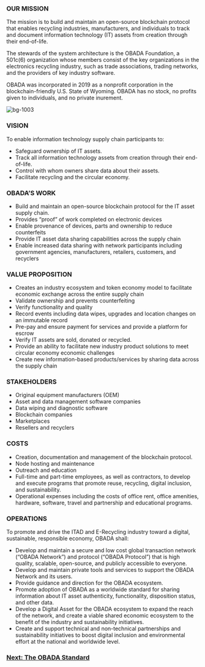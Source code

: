 ### OUR MISSION
The mission is to build and maintain an open-source blockchain protocol that enables recycling industries, manufacturers, and individuals to track and document information technology (IT) assets from creation through their end-of-life.

The stewards of the system architecture is the OBADA Foundation, a 501c(6) organization whose members consist of the key organizations in the electronics recycling industry, such as trade associations, trading networks, and the providers of key industry software.

OBADA was incorporated in 2019 as a nonprofit corporation in the blockchain-friendly U.S. State of Wyoming. OBADA has no stock, no profits given to individuals, and no private inurement.

![bg-1003](https://user-images.githubusercontent.com/80361607/112531325-d0e48e00-8d7d-11eb-9dee-caee65c4ed26.png)

### VISION
To enable information technology supply chain participants to:
* Safeguard ownership of IT assets.
* Track all information technology assets from creation through their end-of-life.
* Control with whom owners share data about their assets.
* Facilitate recycling and the circular economy.

### OBADA’S WORK
* Build and maintain an open-source blockchain protocol for the IT asset supply chain.
* Provides “proof” of work completed on electronic devices
* Enable provenance of devices, parts and ownership to reduce counterfeits
* Provide IT asset data sharing capabilities across the supply chain
* Enable increased data sharing with network participants including government agencies, manufacturers, retailers, customers, and recyclers

### VALUE PROPOSITION
* Creates an industry ecosystem and token economy model to facilitate economic exchange across the entire supply chain
* Validate ownership and prevents counterfeiting
* Verify functionality and quality
* Record events including data wipes, upgrades and location changes on an immutable record
* Pre-pay and ensure payment for services and provide a platform for escrow
* Verify IT assets are sold, donated or recycled.
* Provide an ability to facilitate new industry product solutions to meet circular economy economic challenges
* Create new information-based products/services by sharing data across the supply chain

### STAKEHOLDERS
* Original equipment manufacturers (OEM)
* Asset and data management software companies
* Data wiping and diagnostic software
* Blockchain companies
* Marketplaces
* Resellers and recyclers

### COSTS
* Creation, documentation and management of the blockchain protocol.
* Node hosting and maintenance
* Outreach and education
* Full-time and part-time employees, as well as contractors, to develop and execute programs that promote reuse, recycling, digital inclusion, and sustainability. 
* Operational expenses including the costs of office rent, office amenities, hardware, software, travel and partnership and educational programs.

### OPERATIONS
To promote and drive the ITAD and E-Recycling industry toward a digital, sustainable, responsible economy, OBADA shall:
* Develop and maintain a secure and low cost global transaction network (“OBADA Network”) and protocol (“OBADA Protocol”) that is high quality, scalable, open-source, and publicly accessible to everyone.
* Develop and maintain private tools and services to support the OBADA Network and its users.
* Provide guidance and direction for the OBADA ecosystem.
* Promote adoption of OBADA as a worldwide standard for sharing information about IT asset authenticity, functionality, disposition status, and other data.
* Develop a Digital Asset for the OBADA ecosystem to expand the reach of the network, and create a viable shared economic ecosystem to the benefit of the industry and sustainability initiatives.
* Create and support technical and non-technical partnerships and sustainability initiatives to boost digital inclusion and environmental effort at the national and worldwide level.


### [Next: The OBADA Standard](/standard)

